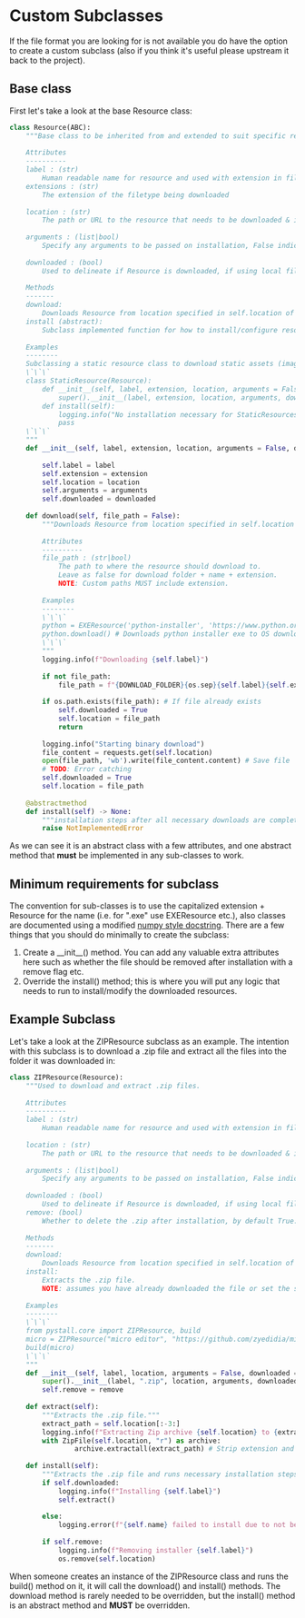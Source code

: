 # Custom Subclasses

If the file format you are looking for is not available you do have the option to create a custom subclass (also if you think it's useful please upstream it back to the project).



## Base class

First let's take a look at the base Resource class:

```python
class Resource(ABC):
    """Base class to be inherited from and extended to suit specific resource.
    
    Attributes
    ----------
    label : (str)
        Human readable name for resource and used with extension in files name.
    extensions : (str)
        The extension of the filetype being downloaded
    
    location : (str)
        The path or URL to the resource that needs to be downloaded & installed
    
    arguments : (list|bool)
        Specify any arguments to be passed on installation, False indicates no arguments.
    
    downloaded : (bool)
        Used to delineate if Resource is downloaded, if using local file set to True, else leave as False.
        
    Methods
    -------
    download:
        Downloads Resource from location specified in self.location of the instance
    install (abstract):
        Subclass implemented function for how to install/configure resource once downloaded.
        
    Examples
    --------
    Subclassing a static resource class to download static assets (images, videos etc.)
	\`\`\`
    class StaticResource(Resource):
        def __init__(self, label, extension, location, arguments = False, downloaded = False):
            super().__init__(label, extension, location, arguments, downloaded)
        def install(self):
            logging.info("No installation necessary for StaticResources")
            pass
    \`\`\`
    """
    def __init__(self, label, extension, location, arguments = False, downloaded = False):
        
        self.label = label
        self.extension = extension
        self.location = location
        self.arguments = arguments
        self.downloaded = downloaded
    
    def download(self, file_path = False):
        """Downloads Resource from location specified in self.location of the instance.
        
        Attributes
        ----------
        file_path : (str|bool)
            The path to where the resource should download to. 
            Leave as false for download folder + name + extension.
            NOTE: Custom paths MUST include extension.
        
        Examples
        --------
        \`\`\`
        python = EXEResource('python-installer', 'https://www.python.org/ftp/python/3.8.1/python-3.8.1.exe')
        python.download() # Downloads python installer exe to OS downloads folder
        \`\`\`
        """
        logging.info(f"Downloading {self.label}")
    
        if not file_path:
            file_path = f"{DOWNLOAD_FOLDER}{os.sep}{self.label}{self.extension}"
    
        if os.path.exists(file_path): # If file already exists
            self.downloaded = True
            self.location = file_path
            return
    
        logging.info("Starting binary download")
        file_content = requests.get(self.location)
        open(file_path, 'wb').write(file_content.content) # Save file
        # TODO: Error catching
        self.downloaded = True
        self.location = file_path
    
    @abstractmethod
    def install(self) -> None:
        """installation steps after all necessary downloads are completed"""
        raise NotImplementedError
```

As we can see it is an abstract class with a few attributes, and one abstract method that **must** be implemented in any sub-classes to work.



## Minimum requirements for subclass

The convention for sub-classes is to use the capitalized extension + Resource for the name (i.e. for ".exe" use EXEResource etc.), also classes are documented using a modified [numpy style docstring](https://numpydoc.readthedocs.io/en/latest/format.html#class-docstring). There are a few things that you should do minimally to create the subclass:
1. Create a \_\_init\_\_() method. You can add any valuable extra attributes here such as whether the file should be removed after installation with a remove flag etc.
2. Override the install() method; this is where you will put any logic that needs to run to install/modify the downloaded resources.



## Example Subclass

Let's take a look at the ZIPResource subclass as an example. The intention with this subclass is to download a .zip file and extract all the files into the folder it was downloaded in:
```python
class ZIPResource(Resource):
    """Used to download and extract .zip files.
    
    Attributes
    ----------
    label : (str)
        Human readable name for resource and used with extension in files name.
    
    location : (str)
        The path or URL to the resource that needs to be downloaded & installed
    
    arguments : (list|bool)
        Specify any arguments to be passed on installation, False indicates no arguments.
    
    downloaded : (bool)
        Used to delineate if Resource is downloaded, if using local file set to True, else leave as False.
    remove: (bool)
        Whether to delete the .zip after installation, by default True.
        
    Methods
    -------
    download:
        Downloads Resource from location specified in self.location of the instance
    install:
        Extracts the .zip file.
        NOTE: assumes you have already downloaded the file or set the self.location to correct file path.
        
    Examples
    --------
	\`\`\`
    from pystall.core import ZIPResource, build
    micro = ZIPResource("micro editor", "https://github.com/zyedidia/micro/releases/download/v1.4.1/micro-1.4.1-win64.zip")
    build(micro)
    \`\`\`
    """
    def __init__(self, label, location, arguments = False, downloaded = False, remove = True):
        super().__init__(label, ".zip", location, arguments, downloaded)
        self.remove = remove
    
    def extract(self):
        """Extracts the .zip file."""
        extract_path = self.location[:-3:]
        logging.info(f"Extracting Zip archive {self.location} to {extract_path}")
        with ZipFile(self.location, "r") as archive:
                archive.extractall(extract_path) # Strip extension and extract to folder
    
    def install(self):
        """Extracts the .zip file and runs necessary installation steps. NOTE: Not yet implemented"""
        if self.downloaded:
            logging.info(f"Installing {self.label}")
            self.extract()
            
        else:
            logging.error(f"{self.name} failed to install due to not being downloaded")
    
        if self.remove:
            logging.info(f"Removing installer {self.label}")
            os.remove(self.location)
```



When someone creates an instance of the ZIPResource class and runs the build() method on it, it will call the download() and install() methods. The download method is rarely needed to be overridden, but the install() method is an abstract method and **MUST** be overridden.